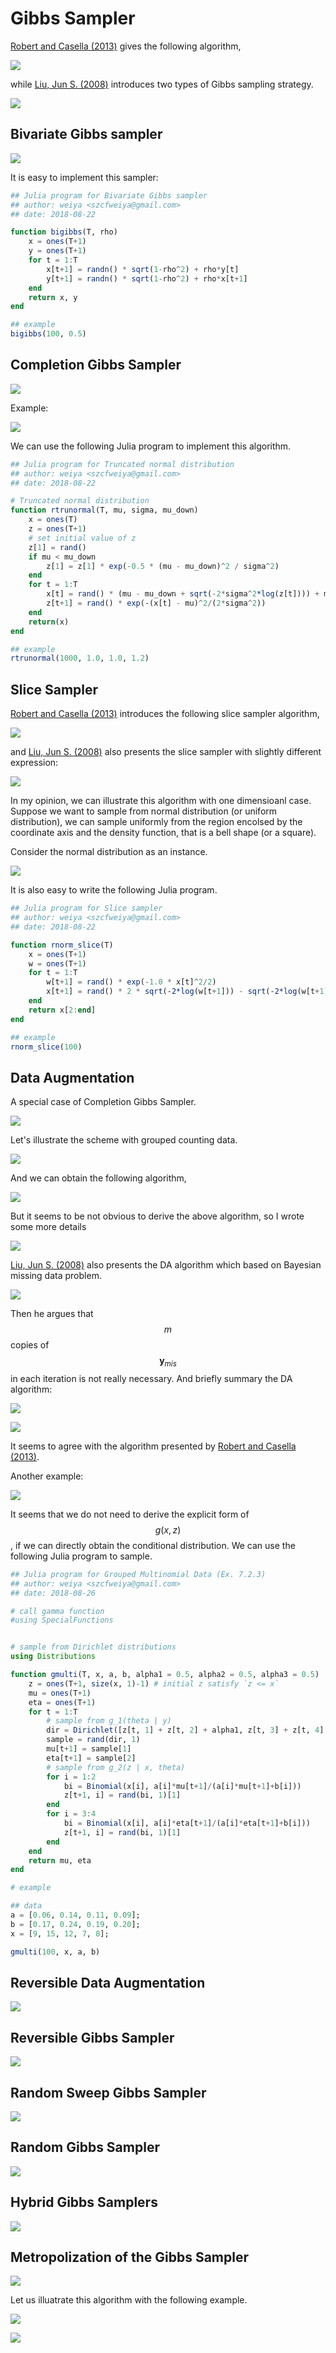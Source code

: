 # Gibbs Sampler

[Robert and Casella (2013)](https://www.springer.com/gp/book/9781475730715) gives the following algorithm,

![](gibbs.png)

while [Liu, Jun S. (2008)](https://www.springer.com/gp/book/9780387763699) introduces two types of Gibbs sampling strategy.

![](two-types-gibbs.png)

## Bivariate Gibbs sampler

![](bi-gibbs.png)

It is easy to implement this sampler:

```julia
## Julia program for Bivariate Gibbs sampler
## author: weiya <szcfweiya@gmail.com>
## date: 2018-08-22

function bigibbs(T, rho)
    x = ones(T+1)
    y = ones(T+1)
    for t = 1:T
        x[t+1] = randn() * sqrt(1-rho^2) + rho*y[t]
        y[t+1] = randn() * sqrt(1-rho^2) + rho*x[t+1]
    end
    return x, y
end

## example
bigibbs(100, 0.5)
```

## Completion Gibbs Sampler

![](c-gibbs.png)

Example:

![](ex-7-1-5.png)

We can use the following Julia program to implement this algorithm.

```julia
## Julia program for Truncated normal distribution
## author: weiya <szcfweiya@gmail.com>
## date: 2018-08-22

# Truncated normal distribution
function rtrunormal(T, mu, sigma, mu_down)
    x = ones(T)
    z = ones(T+1)
    # set initial value of z
    z[1] = rand()
    if mu < mu_down
        z[1] = z[1] * exp(-0.5 * (mu - mu_down)^2 / sigma^2)
    end
    for t = 1:T
        x[t] = rand() * (mu - mu_down + sqrt(-2*sigma^2*log(z[t]))) + mu_down
        z[t+1] = rand() * exp(-(x[t] - mu)^2/(2*sigma^2))
    end
    return(x)
end

## example
rtrunormal(1000, 1.0, 1.0, 1.2)
```

## Slice Sampler

[Robert and Casella (2013)](https://www.springer.com/gp/book/9781475730715) introduces the following slice sampler algorithm,

![](slice.png)

and [Liu, Jun S. (2008)](https://www.springer.com/gp/book/9780387763699) also presents the slice sampler with slightly different expression:

![](slice-lj.png)

In my opinion, we can illustrate this algorithm with one dimensioanl case. Suppose we want to sample from normal distribution (or uniform distribution), we can sample uniformly from the region encolsed by the coordinate axis and the density function, that is a bell shape (or a square).

Consider the normal distribution as an instance.

![](ex-7-1-7.png)

It is also easy to write the following Julia program.

```julia
## Julia program for Slice sampler
## author: weiya <szcfweiya@gmail.com>
## date: 2018-08-22

function rnorm_slice(T)
    x = ones(T+1)
    w = ones(T+1)
    for t = 1:T
        w[t+1] = rand() * exp(-1.0 * x[t]^2/2)
        x[t+1] = rand() * 2 * sqrt(-2*log(w[t+1])) - sqrt(-2*log(w[t+1]))
    end
    return x[2:end]
end

## example
rnorm_slice(100)
```

## Data Augmentation

A special case of Completion Gibbs Sampler.

![](dataaug.png)

Let's illustrate the scheme with grouped counting data.

![](ex-7-2-2.png)

And we can obtain the following algorithm,

![](pois_gamma_gibbs.png)

But it seems to be not obvious to derive the above algorithm, so I wrote some more details

![](details_alg35_fix.jpg)

[Liu, Jun S. (2008)](https://www.springer.com/gp/book/9780387763699) also presents the DA algorithm which based on Bayesian missing data problem.

![](DA-lj.png)

Then he argues that $$m$$ copies of $$\mathbf y_{mis}$$ in each iteration is not really necessary. And briefly summary the DA algorithm:

![](summary-DA.png)

![](scheme-DA.png)

It seems to agree with the algorithm presented by [Robert and Casella (2013)](https://www.springer.com/gp/book/9781475730715).

Another example:

![](ex-7-2-3.png)

It seems that we do not need to derive the explicit form of $$g(x, z)$$, if we can directly obtain the conditional distribution. We can use the following Julia program to sample.

```julia
## Julia program for Grouped Multinomial Data (Ex. 7.2.3)
## author: weiya <szcfweiya@gmail.com>
## date: 2018-08-26

# call gamma function
#using SpecialFunctions


# sample from Dirichlet distributions
using Distributions

function gmulti(T, x, a, b, alpha1 = 0.5, alpha2 = 0.5, alpha3 = 0.5)
    z = ones(T+1, size(x, 1)-1) # initial z satisfy `z <= x`
    mu = ones(T+1)
    eta = ones(T+1)
    for t = 1:T
        # sample from g_1(theta | y)
        dir = Dirichlet([z[t, 1] + z[t, 2] + alpha1, z[t, 3] + z[t, 4] + alpha2, x[5] + alpha3])
        sample = rand(dir, 1)
        mu[t+1] = sample[1]
        eta[t+1] = sample[2]
        # sample from g_2(z | x, theta)
        for i = 1:2
            bi = Binomial(x[i], a[i]*mu[t+1]/(a[i]*mu[t+1]+b[i]))
            z[t+1, i] = rand(bi, 1)[1]
        end 
        for i = 3:4
            bi = Binomial(x[i], a[i]*eta[t+1]/(a[i]*eta[t+1]+b[i]))
            z[t+1, i] = rand(bi, 1)[1]
        end
    end
    return mu, eta
end

# example

## data
a = [0.06, 0.14, 0.11, 0.09];
b = [0.17, 0.24, 0.19, 0.20];
x = [9, 15, 12, 7, 8]; 

gmulti(100, x, a, b)
```

## Reversible Data Augmentation

![](rdataaug.png)

## Reversible Gibbs Sampler

![](rgibbs.png)

## Random Sweep Gibbs Sampler

![](rsgibbs.png)

## Random Gibbs Sampler

![](randgibbs.png)

## Hybrid Gibbs Samplers

![](hybridMCMC.png)

## Metropolization of the Gibbs Sampler

![](metrogibbs.png)

Let us illuatrate this algorithm with the following example.

![](ex-7-2-3.png)

![](ex-7-3-8.png)


